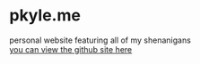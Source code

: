 # pkyle.me
personal website featuring all of my shenanigans <br>
[you can view the github site here](https://kystyle.github.io/pkyle.me)
